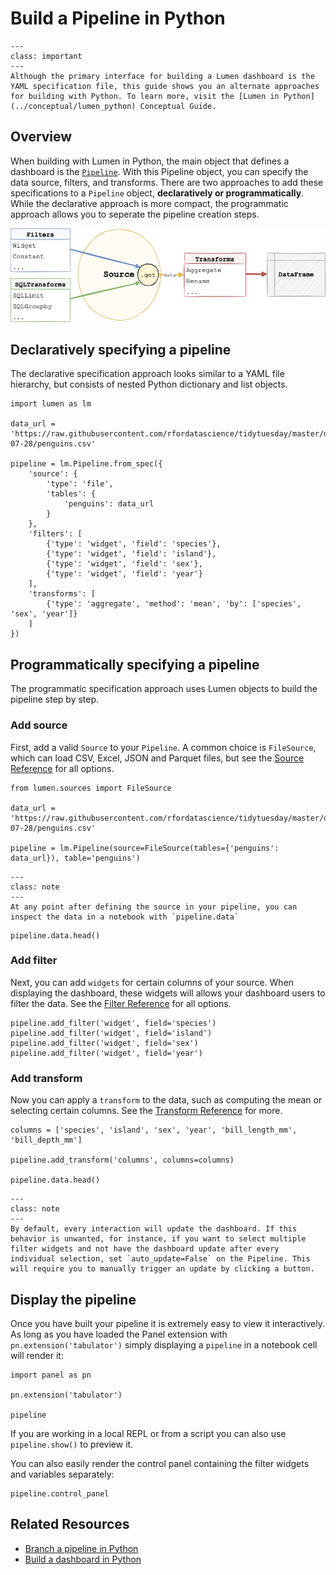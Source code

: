 # Build a Pipeline in Python

```{admonition} What does this guide solve?
---
class: important
---
Although the primary interface for building a Lumen dashboard is the YAML specification file, this guide shows you an alternate approaches for building with Python. To learn more, visit the [Lumen in Python](../conceptual/lumen_python) Conceptual Guide.
```

## Overview

When building with Lumen in Python, the main object that defines a dashboard is the [`Pipeline`](../../reference/Pipeline). With this Pipeline object, you can specify the data source, filters, and transforms. There are two approaches to add these specifications to a `Pipeline` object, **declaratively or programmatically**. While the declarative approach is more compact, the programmatic approach allows you to seperate the pipeline creation steps.

![Pipeline Diagram](../../_static/pipeline_diagram.png)

## Declaratively specifying a pipeline

The declarative specification approach looks similar to a YAML file hierarchy, but consists of nested Python dictionary and list objects.

```{pyodide}
import lumen as lm

data_url = 'https://raw.githubusercontent.com/rfordatascience/tidytuesday/master/data/2020/2020-07-28/penguins.csv'

pipeline = lm.Pipeline.from_spec({
    'source': {
        'type': 'file',
        'tables': {
            'penguins': data_url
        }
    },
    'filters': [
        {'type': 'widget', 'field': 'species'},
        {'type': 'widget', 'field': 'island'},
        {'type': 'widget', 'field': 'sex'},
        {'type': 'widget', 'field': 'year'}
    ],
    'transforms': [
        {'type': 'aggregate', 'method': 'mean', 'by': ['species', 'sex', 'year']}
    ]
})
```

## Programmatically specifying a pipeline

The programmatic specification approach uses Lumen objects to build the pipeline step by step.

### Add source

First, add a valid `Source` to your `Pipeline`. A common choice is `FileSource`, which can load CSV, Excel, JSON and Parquet files, but see the [Source Reference](../architecture//source.html#:~:text=Source%20queries%20data.-,Source%20types%23,-class%20lumen.sources) for all options.

```{pyodide}
from lumen.sources import FileSource

data_url = 'https://raw.githubusercontent.com/rfordatascience/tidytuesday/master/data/2020/2020-07-28/penguins.csv'

pipeline = lm.Pipeline(source=FileSource(tables={'penguins': data_url}), table='penguins')
```

```{admonition} Preview the data
---
class: note
---
At any point after defining the source in your pipeline, you can inspect the data in a notebook with `pipeline.data`
```

```{pyodide}
pipeline.data.head()
```

### Add filter

Next, you can add `widgets` for certain columns of your source. When displaying the dashboard, these widgets will allows your dashboard users to filter the data. See the [Filter Reference](../architecture/filter) for all options.

```{pyodide}
pipeline.add_filter('widget', field='species')
pipeline.add_filter('widget', field='island')
pipeline.add_filter('widget', field='sex')
pipeline.add_filter('widget', field='year')
```

### Add transform

Now you can apply a `transform` to the data, such as computing the mean or selecting certain columns. See the [Transform Reference](../architecture/transform) for more.

```{pyodide}
columns = ['species', 'island', 'sex', 'year', 'bill_length_mm', 'bill_depth_mm']

pipeline.add_transform('columns', columns=columns)

pipeline.data.head()
```

```{admonition} Manually update dashboard
---
class: note
---
By default, every interaction will update the dashboard. If this behavior is unwanted, for instance, if you want to select multiple filter widgets and not have the dashboard update after every individual selection, set `auto_update=False` on the Pipeline. This will require you to manually trigger an update by clicking a button.
```

## Display the pipeline

Once you have built your pipeline it is extremely easy to view it interactively. As long as you have loaded the Panel extension with `pn.extension('tabulator')` simply displaying a `pipeline` in a notebook cell will render it:

```{pyodide}
import panel as pn

pn.extension('tabulator')

pipeline
```

If you are working in a local REPL or from a script you can also use `pipeline.show()` to preview it.

You can also easily render the control panel containing the filter widgets and variables separately:

```{pyodide}
pipeline.control_panel
```

## Related Resources

* [Branch a pipeline in Python](chain_python)
* [Build a dashboard in Python](../data_visualization/dashboard_python)
